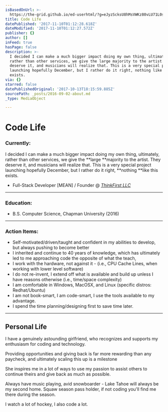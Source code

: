 ```yaml
---
isBasedOnUrl: >-
  https://the-grid.github.io/ed-userhtml/?g=eJyzScksU8hMsVWKz80vLU71L0stcs3LSSxKT1Wy47IBStrZpOXnlSgk5-fkF9kqKRukmpsnAeV8MstSbfTB8vogBdgUp6WkpRkYKNmFZORlY1GrpoBqdFqaqZl5spKdc35KqoaCph6aFjCPCwAv5Dh2
title: Code Life
datePublished: '2017-11-10T01:12:28.618Z'
dateModified: '2017-11-10T01:12:27.572Z'
publisher: {}
author: []
inFeed: true
hasPage: false
description: >-
  I decided I can make a much bigger impact doing my own thing, ultimately,
  rather than other services, we give the large majority to the artist. They
  deserve it, and musicians will realize that. This is a very special project
  launching hopefully December, but I rather do it right, nothing like this
  exists.
via: {}
starred: false
datePublishedOriginal: '2017-10-13T18:15:59.885Z'
sourcePath: _posts/2016-09-02-about.md
_type: MediaObject

---
```

# Code Life

### Currently:

I decided I can make a much bigger impact doing my own thing, ultimately, rather than other services, we give the **large **majority to the artist. They deserve it, and musicians will realize that. This is a very special project launching hopefully December, but I rather do it right, **nothing **like this exists.

* Full-Stack Developer \[MEAN\] / Founder @ _[ThinkFirst LLC][0]_

---

### Education:

* B.S. Computer Science, Chapman University (2016)

---

### Action Items:

* Self-motivated/driven/taught and confident in my abilities to develop, but always pushing to become better
* I inherited and continue to 40 years of knowledge, which has ultimately led to me approaching code the opposite of what the teach, 
* I work with the hardware, not against it - (i.e., CPU Cache Lines, when working with lower level software)
* I do not re-invent, I extend off what is available and build up unless I have reasons otherwise (i.e., time/space complexity)
* I am comfortable in Windows, MacOSX, and Linux (specific distros: Redhat/Ubuntu)
* I am not book-smart, I am code-smart, I use the tools available to my advantage. 
* I spend the time planning/designing first to save time later.

---

## **Personal Life**

I have a genuinely astounding girlfriend, who recognizes and supports my enthusiasm for coding and technology. 

Providing opportunities and giving back is far more rewarding than any paycheck, and ultimately scaling this up is a milestone

She inspires me in a lot of ways to use my passion to assist others to continue theirs and give back as much as possible.

Always have music playing, avid snowboarder - Lake Tahoe will always be my second home. Squaw season pass holder, if not coding you'll find me there during the season.

I watch a lot of hockey, I also code a lot.

[0]: https://www.thinkfirst.io/ "ThinkFirst"